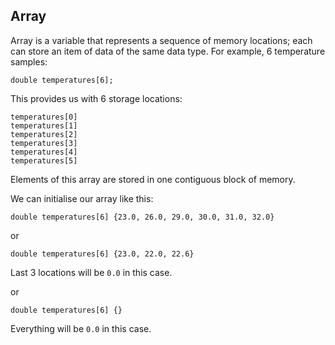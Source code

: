 ## Array

Array is a variable that represents a sequence of memory locations; each can store an item of data of the same data type.  For example, 6 temperature samples:

`double temperatures[6];`

This provides us with 6 storage locations:

```
temperatures[0]
temperatures[1]
temperatures[2]
temperatures[3]
temperatures[4]
temperatures[5]
```

Elements of this array are stored in one contiguous block of memory.

We can initialise our array like this:

`double temperatures[6] {23.0, 26.0, 29.0, 30.0, 31.0, 32.0}`

or

`double temperatures[6] {23.0, 22.0, 22.6}`

Last 3 locations will be `0.0` in this case.

or

`double temperatures[6] {}`

Everything will be `0.0` in this case.
